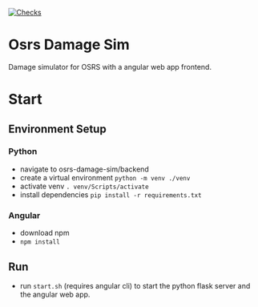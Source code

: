 [![Checks](https://github.com/Maurits825/osrs-damage-sim/actions/workflows/osrs-damage-sim-tests.yml/badge.svg)](https://github.com/Maurits825/osrs-damage-sim/actions/)

# Osrs Damage Sim
Damage simulator for OSRS with a angular web app frontend.

# Start

## Environment Setup
### Python
- navigate to osrs-damage-sim/backend
- create a virtual environment `python -m venv ./venv`
- activate venv `. venv/Scripts/activate`
- install dependencies `pip install -r requirements.txt`

### Angular
- download npm
- `npm install`

## Run
- run `start.sh` (requires angular cli) to start the python flask server and the angular web app.
